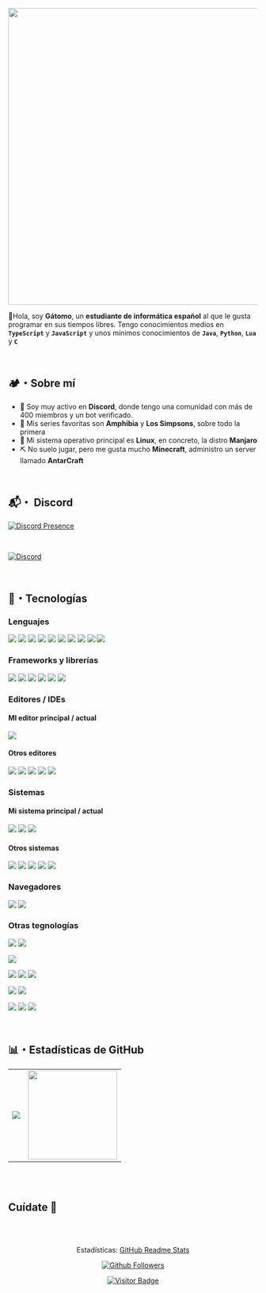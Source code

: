 <div>
	<p align="center">
		<img src="https://cdn.discordapp.com/attachments/707537070641381438/1006633524733952091/Component_1.png" width="600" />
	</p>
</div>

👋Hola, soy **Gátomo**, un **estudiante de informática español** al que le gusta programar en sus tiempos libres.
Tengo conocimientos medios en **`TypeScript`** y **`JavaScript`** y unos mínimos conocimientos de **`Java`**, **`Python`**, **`Lua`** y **`C`**

<br />

## 🏕️・Sobre mí
- 💬 Soy muy activo en **Discord**, donde tengo una comunidad con más de 400 miembros y un bot verificado.
- 🐸 Mis series favoritas son **Amphibia** y **Los Simpsons**, sobre todo la primera
- 🐧 Mi sistema operativo principal es **Linux**, en concreto, la distro **Manjaro**
- ⛏️ No suelo jugar, pero me gusta mucho **Minecraft**, administro un server llamado **AntarCraft**

<br />

## 📬・ Discord
[![Discord Presence](https://lanyard.cnrad.dev/api/685947556655923242?bg=0f172a&animated=true&idleMessage=Pulsa%20para%20entrar%20a%20mi%20comunidad)](https://discord.gg/E2yBpMq2Km)
<div>
	<br />
	<p>
		<a href="https://discord.gg/E2yBpMq2Km"><img src="https://discord.com/api/guilds/880947411432923136/embed.png?style=banner3" alt="Discord" /></a>
	</p>
</div>

<br />

## 🍺・Tecnologías
### Lenguajes
<div>
	<p>
		<img src="https://img.shields.io/badge/typescript-%23007ACC.svg?style=for-the-badge&logo=typescript&logoColor=white" />
		<img src="https://img.shields.io/badge/javascript-%23323330.svg?style=for-the-badge&logo=javascript&logoColor=%23F7DF1E" />
		<img src="https://img.shields.io/badge/java-%23ED8B00.svg?style=for-the-badge&logo=java&logoColor=white" />
		<img src="https://img.shields.io/badge/python-3670A0?style=for-the-badge&logo=python&logoColor=ffdd54" />
		<img src="https://img.shields.io/badge/html5-%23E34F26.svg?style=for-the-badge&logo=html5&logoColor=white" />
		<img src="https://img.shields.io/badge/css3-%231572B6.svg?style=for-the-badge&logo=css3&logoColor=white" />
		<img src="https://img.shields.io/badge/c-%2300599C.svg?style=for-the-badge&logo=c&logoColor=white" />
		<img src="https://img.shields.io/badge/lua-%232C2D72.svg?style=for-the-badge&logo=lua&logoColor=white" />
		<img src="https://img.shields.io/badge/markdown-%23000000.svg?style=for-the-badge&logo=markdown&logoColor=white" />
		<img src="https://img.shields.io/badge/shell_script-%23121011.svg?style=for-the-badge&logo=gnu-bash&logoColor=white" />
	</p>
</div>
<div>
	<p>
	</p>
</div>


### Frameworks y librerías
<div>
	<p>
		<img src="https://img.shields.io/badge/Discord.js-%237289DA.svg?style=for-the-badge&logo=discord&logoColor=white" />
		<img src="https://img.shields.io/badge/express.js-%23404d59.svg?style=for-the-badge&logo=express&logoColor=%2361DAFB" />
		<img src="https://img.shields.io/badge/tailwindcss-%2338B2AC.svg?style=for-the-badge&logo=tailwind-css&logoColor=white" />
		<img src="https://img.shields.io/badge/react-%2320232a.svg?style=for-the-badge&logo=react&logoColor=%2361DAFB" />
		<img src="https://img.shields.io/badge/vuejs-%2335495e.svg?style=for-the-badge&logo=vuedotjs&logoColor=%234FC08D" />
		<img src="https://img.shields.io/badge/Socket.io-black?style=for-the-badge&logo=socket.io&badgeColor=010101" />
	</p>
</div>


### Editores / IDEs
#### MI editor principal / actual
<div>
	<p>
	<img src="https://img.shields.io/badge/Visual%20Studio%20Code-0078d7.svg?style=for-the-badge&logo=visual-studio-code&logoColor=white" />
	</p>
</div>

#### Otros editores
<div>
	<p>
	<img src="https://img.shields.io/badge/Atom-%2366595C.svg?style=for-the-badge&logo=atom&logoColor=white" />
	<img src="https://img.shields.io/badge/NetBeansIDE-1B6AC6.svg?style=for-the-badge&logo=apache-netbeans-ide&logoColor=white" />
	<img src="https://img.shields.io/badge/NeoVim-%2357A143.svg?&style=for-the-badge&logo=neovim&logoColor=white" />
	<img src="https://img.shields.io/badge/IntelliJIDEA-000000.svg?style=for-the-badge&logo=intellij-idea&logoColor=white" />
	<img src="https://img.shields.io/badge/Android%20Studio-3DDC84.svg?style=for-the-badge&logo=android-studio&logoColor=white" />
	</p>
</div>


### Sistemas
#### Mi sistema principal / actual
<div>
	<p>
		<img src="https://img.shields.io/badge/Linux-FCC624?style=for-the-badge&logo=linux&logoColor=black" />
		<img src="https://img.shields.io/badge/Manjaro-35BF5C?style=for-the-badge&logo=Manjaro&logoColor=white" />
		<img src="https://img.shields.io/badge/Android-3DDC84?style=for-the-badge&logo=android&logoColor=white" />
	</p>
</div>

#### Otros sistemas
<div>
	<p>
		<img src="https://img.shields.io/badge/Arch%20Linux-1793D1?logo=arch-linux&logoColor=fff&style=for-the-badge" />
		<img src="https://img.shields.io/badge/Ubuntu-E95420?style=for-the-badge&logo=ubuntu&logoColor=white" />
		<img src="https://img.shields.io/badge/Fedora-294172?style=for-the-badge&logo=fedora&logoColor=white" />
		<img src="https://img.shields.io/badge/Windows-0078D6?style=for-the-badge&logo=windows&logoColor=white" />
		<img src="https://img.shields.io/badge/mac%20os-000000?style=for-the-badge&logo=macos&logoColor=F0F0F0" />
	</p>
</div>


### Navegadores
<div>
	<p>
		<img src="https://img.shields.io/badge/Google%20Chrome-4285F4?style=for-the-badge&logo=GoogleChrome&logoColor=white" />
		<img src="https://img.shields.io/badge/Firefox-FF7139?style=for-the-badge&logo=Firefox-Browser&logoColor=white" />
	</p>
</div>


### Otras tegnologías
<div>
	<p>
		<img src="https://img.shields.io/badge/yarn-%232C8EBB.svg?style=for-the-badge&logo=yarn&logoColor=white" />
		<img src="https://img.shields.io/badge/NPM-%23000000.svg?style=for-the-badge&logo=npm&logoColor=white" />
	</p>
</div>
<div>
	<p>
		<img src="https://img.shields.io/badge/MongoDB-%234ea94b.svg?style=for-the-badge&logo=mongodb&logoColor=white" />
	</p>
</div>

<div>
	<p>
		<img src="https://img.shields.io/badge/figma-%23F24E1E.svg?style=for-the-badge&logo=figma&logoColor=white" />
		<img src="https://img.shields.io/badge/Adobe%20Premiere%20Pro-9999FF.svg?style=for-the-badge&logo=Adobe%20Premiere%20Pro&logoColor=white" />
		<img src="https://img.shields.io/badge/blender-%23F5792A.svg?style=for-the-badge&logo=blender&logoColor=white" />
	</p>
</div>

<div>
	<p>
		<img src="https://img.shields.io/badge/git-%23F05033.svg?style=for-the-badge&logo=git&logoColor=white" />
		<img src="https://img.shields.io/badge/github-%23121011.svg?style=for-the-badge&logo=github&logoColor=white" />
	</p>
</div>

<div>
	<p>
		<img src="https://img.shields.io/badge/heroku-%23430098.svg?style=for-the-badge&logo=heroku&logoColor=white" />
		<img src="https://img.shields.io/badge/Trello-%23026AA7.svg?style=for-the-badge&logo=Trello&logoColor=white" />
		<img src="https://img.shields.io/badge/Postman-FF6C37?style=for-the-badge&logo=postman&logoColor=white" />
	</p>
</div>

<br />

## 📊・Estadísticas de GitHub

<table>
  <tr>
	<td align="center" style="padding=0;width=50%;">
	  <img align="center" style="padding=0;" src="https://github-readme-stats.vercel.app/api/?username=gatomo-oficial&show_icons=true&title_color=60a5fa&text_color=f8fafc&theme=react&hide_border=true&count_private=true&bg_color=0f172a" />
	</td>
	<td align="center" style="padding=0;width=50%;">
	  <img align="center" style="padding=0;" src="https://github-readme-stats.vercel.app/api/top-langs/?username=gatomo-oficial&title_color=60a5fa&text_color=f8fafc&theme=react&hide_border=true&count_private=true&layout=compact&bg_color=0f172a" height="180" />
	</td>
  </tr>
</table>

<br />
<br />

## Cuídate 🤗

<br />
<br />


<p align="center">
	<a>
		<p align="center">Estadísticas:
			<a href="https://github.com/anuraghazra/github-readme-stats">GitHub Readme Stats</a>	
		</p>
	</a>
	<p align="center">
		<a  href="https://github.com/gatomo-oficial">
			<img alt="Github Followers" src="https://img.shields.io/github/followers/gatomo-oficial?logo=github&style=for-the-badge" />
		</a>
	</p>
	<p align="center">
		<a href="https://github.com/gatomo-oficial">
			<img alt="Visitor Badge" src="https://visitor-badge.laobi.icu/badge?page_id=gatomo-oficial.gatomo-oficial" />
		</a>
	</p>
</p>

